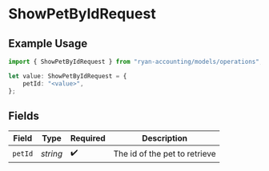 # ShowPetByIdRequest

## Example Usage

```typescript
import { ShowPetByIdRequest } from "ryan-accounting/models/operations";

let value: ShowPetByIdRequest = {
    petId: "<value>",
};
```

## Fields

| Field                         | Type                          | Required                      | Description                   |
| ----------------------------- | ----------------------------- | ----------------------------- | ----------------------------- |
| `petId`                       | *string*                      | :heavy_check_mark:            | The id of the pet to retrieve |